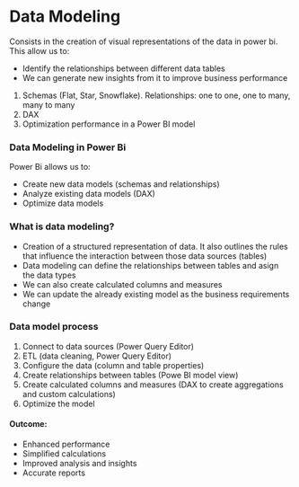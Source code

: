 # Data Modeling
Consists in the creation of visual representations of the data in power bi. This allow us to:
- Identify the relationships between different data tables
- We can generate new insights from it to improve business performance

1. Schemas (Flat, Star, Snowflake). Relationships: one to one, one to many, many to many
2. DAX
3. Optimization performance in a Power BI model
### Data Modeling in Power Bi
Power Bi allows us to:
- Create new data models (schemas and relationships)
- Analyze existing data models (DAX)
- Optimize data models

### What is data modeling?
- Creation of a structured representation of data. It also outlines the rules that influence the interaction between those data sources (tables)
- Data  modeling can define the relationships between tables and asign the data types
- We can also create calculated columns and measures
- We can update the already existing model as the business requirements change

### Data model process
1. Connect to data sources (Power Query Editor)
2. ETL (data cleaning, Power Query Editor)
3. Configure the data (column and table properties)
4. Create relationships between tables (Powe BI model view)
5. Create calculated columns and measures (DAX to create aggregations and custom calculations)
6. Optimize the model 

#### Outcome:
- Enhanced performance
- Simplified calculations
- Improved analysis and insights
- Accurate reports

